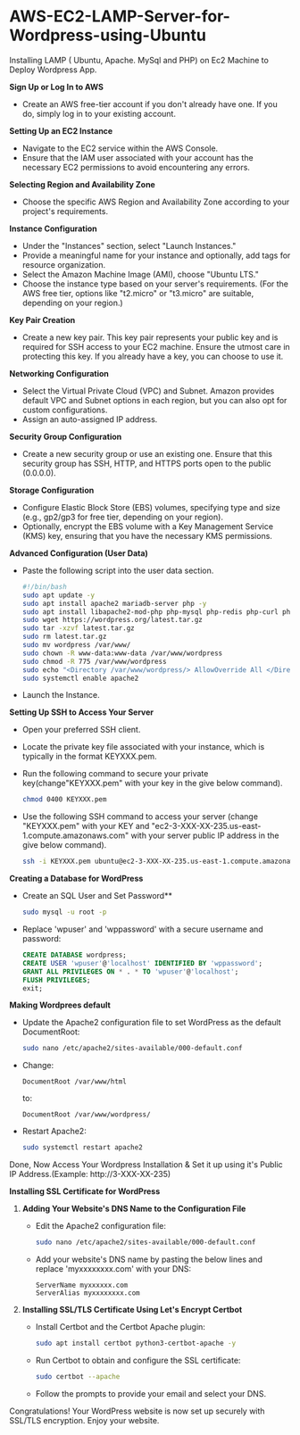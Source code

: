 # AWS-EC2-LAMP-Server-for-Wordpress-using-Ubuntu
Installing LAMP ( Ubuntu, Apache. MySql and PHP) on Ec2 Machine to Deploy Wordpress App.

**Sign Up or Log In to AWS**

   - Create an AWS free-tier account if you don't already have one. If you do, simply log in to your existing account.

**Setting Up an EC2 Instance**

   - Navigate to the EC2 service within the AWS Console.
   - Ensure that the IAM user associated with your account has the necessary EC2 permissions to avoid encountering any errors.

**Selecting Region and Availability Zone**

   - Choose the specific AWS Region and Availability Zone according to your project's requirements.

**Instance Configuration**

   - Under the "Instances" section, select "Launch Instances."
   - Provide a meaningful name for your instance and optionally, add tags for resource organization.
   - Select the Amazon Machine Image (AMI), choose "Ubuntu LTS."
   - Choose the instance type based on your server's requirements. (For the AWS free tier, options like "t2.micro" or "t3.micro" are suitable, depending on your region.)

**Key Pair Creation**

   - Create a new key pair. This key pair represents your public key and is required for SSH access to your EC2 machine. Ensure the utmost care in protecting this key. If you already have a key, you can choose to use it.

**Networking Configuration**

   - Select the Virtual Private Cloud (VPC) and Subnet. Amazon provides default VPC and Subnet options in each region, but you can also opt for custom configurations.
   - Assign an auto-assigned IP address.

**Security Group Configuration**

   - Create a new security group or use an existing one. Ensure that this security group has SSH, HTTP, and HTTPS ports open to the public (0.0.0.0).

**Storage Configuration**

   - Configure Elastic Block Store (EBS) volumes, specifying type and size (e.g., gp2/gp3 for free tier, depending on your region).
   - Optionally, encrypt the EBS volume with a Key Management Service (KMS) key, ensuring that you have the necessary KMS permissions.

**Advanced Configuration (User Data)** 

- Paste the following script into the user data section.
    
    ```bash
    #!/bin/bash
    sudo apt update -y
    sudo apt install apache2 mariadb-server php -y
    sudo apt install libapache2-mod-php php-mysql php-redis php-curl php-gd php-mbstring php-xml php-xmlrpc php-soap php-intl php-zip -y
    sudo wget https://wordpress.org/latest.tar.gz
    sudo tar -xzvf latest.tar.gz
    sudo rm latest.tar.gz
    sudo mv wordpress /var/www/
    sudo chown -R www-data:www-data /var/www/wordpress
    sudo chmod -R 775 /var/www/wordpress
    sudo echo "<Directory /var/www/wordpress/> AllowOverride All </Directory>" > /etc/apache2/sites-available/wordpress.conf
    sudo systemctl enable apache2
    ```
- Launch the Instance.

**Setting Up SSH to Access Your Server**

   - Open your preferred SSH client.

   - Locate the private key file associated with your instance, which is typically in the format KEYXXX.pem.

   - Run the following command to secure your private key(change"KEYXXX.pem" with your key in the give below command).

     ```bash
     chmod 0400 KEYXXX.pem
     ```
   - Use the following SSH command to access your server (change "KEYXXX.pem" with your KEY and "ec2-3-XXX-XX-235.us-east-1.compute.amazonaws.com" with your server public IP address in the give below command).

     ```bash
     ssh -i KEYXXX.pem ubuntu@ec2-3-XXX-XX-235.us-east-1.compute.amazonaws.com
     ```

**Creating a Database for WordPress**

   - Create an SQL User and Set Password**

     ```bash
     sudo mysql -u root -p
     ```

   - Replace 'wpuser' and 'wppassword' with a secure username and password:

     ```sql
     CREATE DATABASE wordpress;
     CREATE USER 'wpuser'@'localhost' IDENTIFIED BY 'wppassword';
     GRANT ALL PRIVILEGES ON * . * TO 'wpuser'@'localhost';
     FLUSH PRIVILEGES;
     exit;
     ```

**Making Wordprees default**

   - Update the Apache2 configuration file to set WordPress as the default DocumentRoot:

     ```bash
     sudo nano /etc/apache2/sites-available/000-default.conf
     ```

   - Change:

     ```
     DocumentRoot /var/www/html
     ```

     to:

     ```
     DocumentRoot /var/www/wordpress/
     ```

   - Restart Apache2:

     ```bash
     sudo systemctl restart apache2
     ```

Done, Now Access Your Wordpress Installation & Set it up using it's Public IP Address.(Example: http://3-XXX-XX-235)

**Installing SSL Certificate for WordPress**

1. **Adding Your Website's DNS Name to the Configuration File**

   - Edit the Apache2 configuration file:

     ```bash
     sudo nano /etc/apache2/sites-available/000-default.conf
     ```

   - Add your website's DNS name by pasting the below lines and replace 'myxxxxxxxx.com' with your DNS:

     ```
     ServerName myxxxxxx.com
     ServerAlias myxxxxxxxx.com
     ```

2. **Installing SSL/TLS Certificate Using Let's Encrypt Certbot**

   - Install Certbot and the Certbot Apache plugin:

     ```bash
     sudo apt install certbot python3-certbot-apache -y
     ```

   - Run Certbot to obtain and configure the SSL certificate:

     ```bash
     sudo certbot --apache
     ```

   - Follow the prompts to provide your email and select your DNS.

Congratulations! Your WordPress website is now set up securely with SSL/TLS encryption. Enjoy your website.
